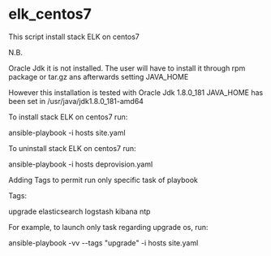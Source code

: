# elk_centos7

This script install stack ELK on centos7 

N.B.

Oracle Jdk it is not installed. The user will have to install it through rpm package or tar.gz ans afterwards setting JAVA_HOME


However this installation is tested with Oracle Jdk 1.8.0_181
JAVA_HOME has been set in /usr/java/jdk1.8.0_181-amd64


To install stack ELK on centos7 run:

ansible-playbook -i hosts site.yaml

To uninstall stack ELK on centos7 run:

ansible-playbook -i hosts deprovision.yaml

Adding Tags to permit run only specific task of playbook

Tags:

upgrade
elasticsearch
logstash
kibana
ntp


For example, to launch only task regarding upgrade os, run:
 
ansible-playbook -vv --tags "upgrade" -i hosts site.yaml
